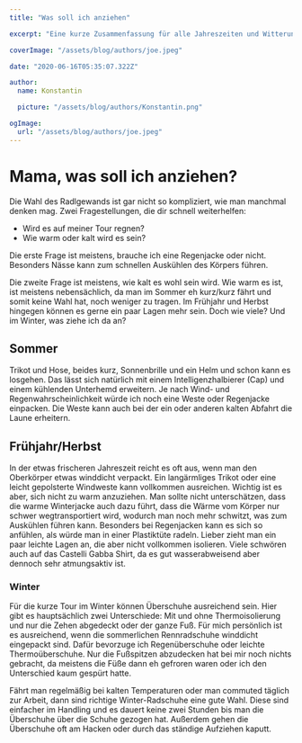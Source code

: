 ```yaml
---
title: "Was soll ich anziehen"

excerpt: "Eine kurze Zusammenfassung für alle Jahreszeiten und Witterungsbedingungen"

coverImage: "/assets/blog/authors/joe.jpeg"

date: "2020-06-16T05:35:07.322Z"

author:
  name: Konstantin

  picture: "/assets/blog/authors/Konstantin.png"

ogImage:
  url: "/assets/blog/authors/joe.jpeg"
---
```


# Mama, was soll ich anziehen?

Die Wahl des Radlgewands ist gar nicht so kompliziert, wie man manchmal denken mag. Zwei Fragestellungen, die dir schnell weiterhelfen:

- Wird es auf meiner Tour regnen?
- Wie warm oder kalt wird es sein?

Die erste Frage ist meistens, brauche ich eine Regenjacke oder nicht. Besonders Nässe kann zum schnellen Auskühlen des Körpers führen.

Die zweite Frage ist meistens, wie kalt es wohl sein wird. Wie warm es ist, ist meistens nebensächlich, da man im Sommer eh kurz/kurz fährt und somit keine Wahl hat, noch weniger zu tragen. Im Frühjahr und Herbst hingegen können es gerne ein paar Lagen mehr sein. Doch wie viele? Und im Winter, was ziehe ich da an?

## Sommer

Trikot und Hose, beides kurz, Sonnenbrille und ein Helm und schon kann es losgehen. Das lässt sich natürlich mit einem Intelligenzhalbierer (Cap) und einem kühlenden Unterhemd erweitern. Je nach Wind- und Regenwahrscheinlichkeit würde ich noch eine Weste oder Regenjacke einpacken. Die Weste kann auch bei der ein oder anderen kalten Abfahrt die Laune erheitern.

## Frühjahr/Herbst

In der etwas frischeren Jahreszeit reicht es oft aus, wenn man den Oberkörper etwas winddicht verpackt. Ein langärmliges Trikot oder eine leicht gepolsterte Windweste kann vollkommen ausreichen. Wichtig ist es aber, sich nicht zu warm anzuziehen. Man sollte nicht unterschätzen, dass die warme Winterjacke auch dazu führt, dass die Wärme vom Körper nur schwer wegtransportiert wird, wodurch man noch mehr schwitzt, was zum Auskühlen führen kann. Besonders bei Regenjacken kann es sich so anfühlen, als würde man in einer Plastiktüte radeln. Lieber zieht man ein paar leichte Lagen an, die aber nicht vollkommen isolieren. Viele schwören auch auf das Castelli Gabba Shirt, da es gut wasserabweisend aber dennoch sehr atmungsaktiv ist.

### Winter

Für die kurze Tour im Winter können Überschuhe ausreichend sein. Hier gibt es hauptsächlich zwei Unterschiede: Mit und ohne Thermoisolierung und nur die Zehen abgedeckt oder der ganze Fuß. Für mich persönlich ist es ausreichend, wenn die sommerlichen Rennradschuhe winddicht eingepackt sind. Dafür bevorzuge ich Regenüberschuhe oder leichte Thermoüberschuhe. Nur die Fußspitzen abzudecken hat bei mir noch nichts gebracht, da meistens die Füße dann eh gefroren waren oder ich den Unterschied kaum gespürt hatte.

Fährt man regelmäßig bei kalten Temperaturen oder man commuted täglich zur Arbeit, dann sind richtige Winter-Radschuhe eine gute Wahl. Diese sind einfacher im Handling und es dauert keine zwei Stunden bis man die Überschuhe über die Schuhe gezogen hat. Außerdem gehen die Überschuhe oft am Hacken oder durch das ständige Aufziehen kaputt.
